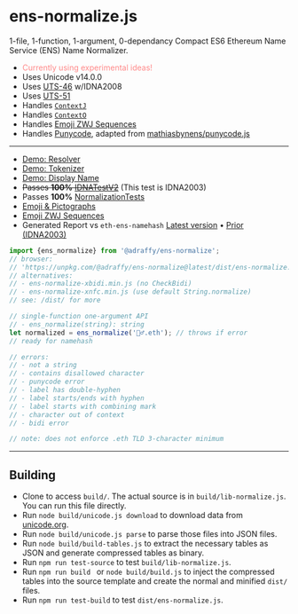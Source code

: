 # ens-normalize.js
1-file, 1-function, 1-argument, 0-dependancy Compact ES6 Ethereum Name Service (ENS) Name Normalizer.

* <span style="color:#f88">Currently using experimental ideas!</span>
* Uses Unicode v14.0.0
* Uses [UTS-46](https://unicode.org/reports/tr46/) w/IDNA2008
* Uses [UTS-51](https://unicode.org/reports/tr51/)
* Handles [`ContextJ`](https://datatracker.ietf.org/doc/html/rfc5892#appendix-A.1)
* Handles [`ContextO`](https://datatracker.ietf.org/doc/html/rfc5892#appendix-A.3)
* Handles [Emoji ZWJ Sequences](https://unicode.org/emoji/charts/emoji-zwj-sequences.html)
* Handles [Punycode](https://datatracker.ietf.org/doc/html/rfc3492), adapted from [mathiasbynens/punycode.js](https://github.com/mathiasbynens/punycode.js)
---

* [Demo: Resolver](https://adraffy.github.io/ens-normalize.js/test/resolver.html) 
* [Demo: Tokenizer](https://adraffy.github.io/ens-normalize.js/test/tokenizer.html)
* [Demo: Display Name](https://adraffy.github.io/ens-normalize.js/test/display.html)
* ~~Passes **100%** [IDNATestV2](https://adraffy.github.io/ens-normalize.js/test/report-idna.html)~~ (This test is IDNA2003)
* Passes **100%** [NormalizationTests](https://adraffy.github.io/ens-normalize.js/test/report-nf.html)
* [Emoji &amp; Pictographs](https://adraffy.github.io/ens-normalize.js/test/report-emoji-picto.html)
* [Emoji ZWJ Sequences](https://adraffy.github.io/ens-normalize.js/test/report-emoji-picto.html)
* Generated Report vs `eth-ens-namehash` [Latest version](https://adraffy.github.io/ens-normalize.js/test/output/ens2.html) • [Prior (IDNA2003)](https://adraffy.github.io/ens-normalize.js/test/output/ens.html)

```Javascript
import {ens_normalize} from '@adraffy/ens-normalize';
// browser: 
// 'https://unpkg.com/@adraffy/ens-normalize@latest/dist/ens-normalize.min.js'
// alternatives:
// - ens-normalize-xbidi.min.js (no CheckBidi)
// - ens-normalize-xnfc.min.js (use default String.normalize)
// see: /dist/ for more

// single-function one-argument API
// - ens_normalize(string): string
let normalized = ens_normalize('🚴‍♂️.eth'); // throws if error
// ready for namehash

// errors:
// - not a string
// - contains disallowed character
// - punycode error
// - label has double-hyphen
// - label starts/ends with hyphen
// - label starts with combining mark
// - character out of context
// - bidi error

// note: does not enforce .eth TLD 3-character minimum
```
---

## Building

* Clone to access `build/`.  The actual source is in `build/lib-normalize.js`.  You can run this file directly.
* Run `node build/unicode.js download` to download data from [unicode.org](https://www.unicode.org/Public/).
* Run `node build/unicode.js parse` to parse those files into JSON files.
* Run `node build/build-tables.js` to extract the necessary tables as JSON and generate compressed tables as binary.
* Run `npm run test-source` to test `build/lib-normalize.js`.
* Run `npm run build ` or `node build/build.js` to inject the compressed tables into the source template and create the normal and minified `dist/` files.
* Run `npm run test-build` to test `dist/ens-normalize.js`.
